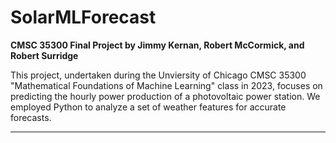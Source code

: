 # SolarMLForecast

**CMSC 35300 Final Project by Jimmy Kernan, Robert McCormick, and Robert Surridge**

This project, undertaken during the Unviersity of Chicago CMSC 35300 "Mathematical Foundations of Machine Learning" class in 2023, focuses on predicting the hourly power production of a photovoltaic power station. We employed Python to analyze a set of weather features for accurate forecasts.

---
